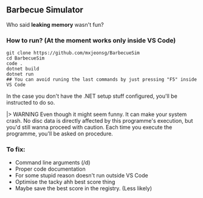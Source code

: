## Barbecue Simulator

Who said **leaking memory** wasn't fun?

### How to run? (At the moment works only inside VS Code)
```console
git clone https://github.com/mxjeonsg/BarbecueSim
cd BarbecueSim
code .
dotnet build
dotnet run
## You can avoid runing the last commands by just pressing "F5" inside VS Code
```
In the case you don't have the .NET setup stuff
configured, you'll be instructed to do so.

|> WARNING
Even though it might seem funny. It can make your system crash.
No disc data is directly affected by this programme's execution,
but you'd still wanna proceed with caution.
Each time you execute the programme, you'll be asked on procedure.

### To fix:
* Command line arguments (/d)
* Proper code documentation
* For some stupid reason doesn't run outside VS Code
* Optimise the tacky ahh best score thing
* Maybe save the best score in the registry. (Less likely)
